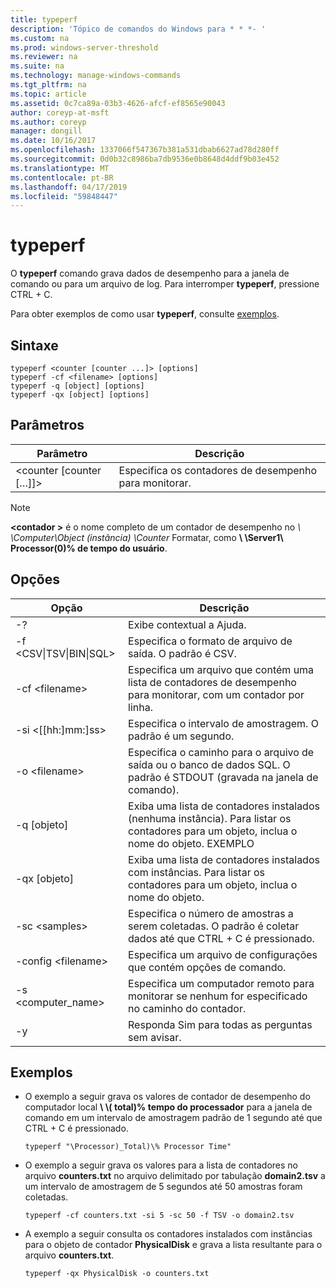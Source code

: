 ```yaml
---
title: typeperf
description: 'Tópico de comandos do Windows para * * *- '
ms.custom: na
ms.prod: windows-server-threshold
ms.reviewer: na
ms.suite: na
ms.technology: manage-windows-commands
ms.tgt_pltfrm: na
ms.topic: article
ms.assetid: 0c7ca89a-03b3-4626-afcf-ef8565e90043
author: coreyp-at-msft
ms.author: coreyp
manager: dongill
ms.date: 10/16/2017
ms.openlocfilehash: 1337066f547367b381a531dbab6627ad78d280ff
ms.sourcegitcommit: 0d0b32c8986ba7db9536e0b8648d4ddf9b03e452
ms.translationtype: MT
ms.contentlocale: pt-BR
ms.lasthandoff: 04/17/2019
ms.locfileid: "59848447"
---
```

# <a name="typeperf"></a>typeperf



O **typeperf** comando grava dados de desempenho para a janela de comando ou para um arquivo de log. Para interromper **typeperf**, pressione CTRL + C.

Para obter exemplos de como usar **typeperf**, consulte [exemplos](#BKMK_EXAMPLES).

## <a name="syntax"></a>Sintaxe

```
typeperf <counter [counter ...]> [options]
typeperf -cf <filename> [options]
typeperf -q [object] [options]
typeperf -qx [object] [options]
```

## <a name="parameters"></a>Parâmetros

|Parâmetro|Descrição|
|---------|-----------|
|\<counter [counter […]]>|Especifica os contadores de desempenho para monitorar.|

> [!NOTE]
> **\<contador >** é o nome completo de um contador de desempenho no  *\\ \\Computer\Object (instância) \Counter* Formatar, como  **\\ \\Server1\ Processor(0)\% de tempo do usuário**.

## <a name="options"></a>Opções

|Opção|Descrição|
|---------|-----------|
|-?|Exibe contextual a Ajuda.|
|-f \<CSV&verbar;TSV&verbar;BIN&verbar;SQL>|Especifica o formato de arquivo de saída. O padrão é CSV.|
|-cf \<filename>|Especifica um arquivo que contém uma lista de contadores de desempenho para monitorar, com um contador por linha.|
|-si <[[hh:]mm:]ss>|Especifica o intervalo de amostragem. O padrão é um segundo.|
|-o \<filename>|Especifica o caminho para o arquivo de saída ou o banco de dados SQL. O padrão é STDOUT (gravada na janela de comando).|
|-q [objeto]|Exiba uma lista de contadores instalados (nenhuma instância). Para listar os contadores para um objeto, inclua o nome do objeto. EXEMPLO|
|-qx [objeto]|Exiba uma lista de contadores instalados com instâncias. Para listar os contadores para um objeto, inclua o nome do objeto.|
|-sc \<samples>|Especifica o número de amostras a serem coletadas. O padrão é coletar dados até que CTRL + C é pressionado.|
|-config \<filename>|Especifica um arquivo de configurações que contém opções de comando.|
|-s \<computer_name>|Especifica um computador remoto para monitorar se nenhum for especificado no caminho do contador.|
|-y|Responda Sim para todas as perguntas sem avisar.|

## <a name="BKMK_EXAMPLES"></a>Exemplos

-   O exemplo a seguir grava os valores de contador de desempenho do computador local  **\\ \\( total)\% tempo do processador** para a janela de comando em um intervalo de amostragem padrão de 1 segundo até que CTRL + C é pressionado.  
    ```
    typeperf "\Processor)_Total)\% Processor Time"
    ```  
-   O exemplo a seguir grava os valores para a lista de contadores no arquivo **counters.txt** no arquivo delimitado por tabulação **domain2.tsv** a um intervalo de amostragem de 5 segundos até 50 amostras foram coletadas.  
    ```
    typeperf -cf counters.txt -si 5 -sc 50 -f TSV -o domain2.tsv
    ```  
-   A exemplo a seguir consulta os contadores instalados com instâncias para o objeto de contador **PhysicalDisk** e grava a lista resultante para o arquivo **counters.txt**.  
    ```
    typeperf -qx PhysicalDisk -o counters.txt
    ```
